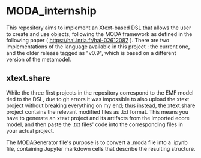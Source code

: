 # MODA_internship
This repository aims to implement an Xtext-based DSL that allows the user to create and use objects, following the MODA framework as defined in the following paper ( https://hal.inria.fr/hal-02612087 ).
There are two implementations of the language available in this project : the current one, and the older release tagged as "v0.9", which is based on a different version of the metamodel.

## xtext.share

While the three first projects in the repository correspond to the EMF model tied  to the DSL, due to git errors it was impossible to also upload the xtext project without breaking everything on my end; thus instead, the xtext.share project contains the relevant modified files as .txt format.
This means you have to generate an xtext project and its artifacts from the imported ecore model, and then paste the .txt files' code into the corresponding files in your actual project.

The MODAGenerator file's purpose is to convert a .moda file into a .ipynb file, containing Jupyter markdown cells that describe the resulting structure.
